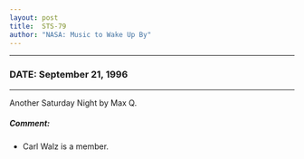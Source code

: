 ```yaml
---
layout: post
title:  STS-79
author: "NASA: Music to Wake Up By"
---
```


----
### DATE: September 21, 1996
----
Another Saturday Night by Max Q.

##### Comment:
* Carl Walz is a member.
